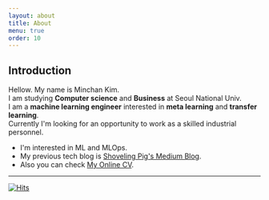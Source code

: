 ```yaml
---
layout: about
title: About
menu: true
order: 10
---
```


## Introduction

Hellow. My name is Minchan Kim.  
I am studying **Computer science** and **Business** at Seoul National Univ.  
I am a **machine learning engineer** interested in **meta learning** and **transfer learning**.  
Currently I'm looking for an opportunity to work as a skilled industrial personnel.
 
* I'm interested in ML and MLOps.
* My previous tech blog is [Shoveling Pig's Medium Blog][medium-blog]. 
* Also you can check [My Online CV][online-cv].

[medium-blog]: https://medium.com/shoveling-pig
[online-cv]: https://shoveling-pig.github.io/online-cv/

---
[![Hits](https://hits.seeyoufarm.com/api/count/incr/badge.svg?url=https%3A%2F%2Fgithub.com%2Fshoveling-pig&count_bg=%2379C83D&title_bg=%23555555&icon=&icon_color=%23FF0000&title=hits&edge_flat=false)](https://hits.seeyoufarm.com)
